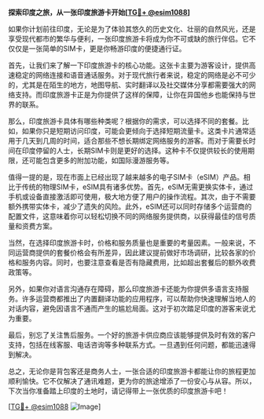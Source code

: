 **探索印度之旅，从一张印度旅游卡开始[[TG💪+ @esim1088](https://t.me/s/esim1088)]**

如果你计划前往印度，无论是为了体验其悠久的历史文化、壮丽的自然风光，还是享受现代都市的繁华与便利，一张印度旅游卡将成为你不可或缺的旅行伴侣。它不仅仅是一张简单的SIM卡，更是你畅游印度的便捷通行证。

首先，让我们来了解一下印度旅游卡的核心功能。这张卡主要为游客设计，提供高速稳定的网络连接和语音通话服务。对于现代旅行者来说，稳定的网络是必不可少的，尤其是在陌生的地方，地图导航、实时翻译以及社交媒体分享都需要强大的网络支持。而印度旅游卡正是为你提供了这样的保障，让你在异国他乡也能保持与世界的联系。

那么，印度旅游卡具体有哪些种类呢？根据你的需求，可以选择不同的套餐。比如，如果你只是短期访问印度，可能会更倾向于选择短期流量卡。这类卡片通常适用于几天到几周的时间，适合那些不想长期绑定网络服务的游客。而对于需要长时间在印度停留的人士，长期SIM卡则是更好的选择。这种卡不仅提供较长的使用期限，还可能包含更多的附加功能，如国际漫游服务等。

值得一提的是，现在市面上已经出现了越来越多的电子SIM卡（eSIM）产品。相比于传统的物理SIM卡，eSIM具有诸多优势。首先，eSIM无需更换实体卡，通过手机或设备直接激活即可使用，极大地方便了用户的操作流程。其次，由于不需要额外携带实体卡，减少了遗失的风险。此外，eSIM还可以同时存储多个运营商的配置文件，这意味着你可以轻松切换不同的网络服务提供商，以获得最佳的信号质量和资费方案。

当然，在选择印度旅游卡时，价格和服务质量也是重要的考量因素。一般来说，不同运营商提供的套餐价格会有所差异，因此建议提前做好市场调研，比较各家的价格和服务内容。同时，也要注意查看是否有隐藏费用，比如超出套餐后的额外收费政策等。

另外，如果你对语言沟通存在障碍，那么印度旅游卡还能为你提供多语言支持服务。许多运营商都推出了内置翻译功能的应用程序，可以帮助你快速理解当地人的对话内容，避免因语言不通而产生的尴尬局面。这对于初次踏足印度的游客来说尤为重要。

最后，别忘了关注售后服务。一个好的旅游卡供应商应该能够提供及时有效的客户支持，包括在线客服、电话咨询等多种联系方式。一旦遇到任何问题，都能迅速得到解决。

总之，无论你是背包客还是商务人士，一张合适的印度旅游卡都能让你的旅程更加顺利愉快。它不仅解决了通讯难题，更为你的旅途增添了一份安心与从容。所以，下次当你准备踏上印度的土地时，请记得带上一张优质的印度旅游卡吧！

[[TG💪+ @esim1088](https://t.me/s/esim1088) ![Image](https://i.postimg.cc/4NQfJmqS/Snipaste-2025-05-13-00-14-12.png)]